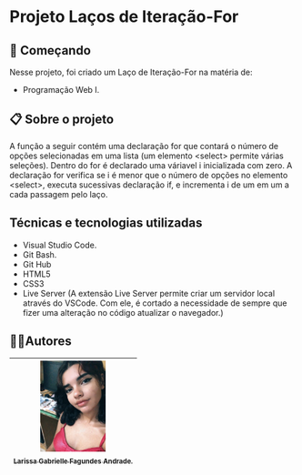 # Projeto Laços de Iteração-For

## 🚀 Começando
 
Nesse projeto, foi criado um Laço de Iteração-For na matéria de:
 * Programação Web I.

## 📋 Sobre o projeto

A função a seguir contém uma declaração for que contará o número de opções selecionadas em uma lista (um elemento &lt;select&gt; permite várias seleções). Dentro do for é declarado uma váriavel i inicializada com zero. A declaração for verifica se i é menor que o número de opções no elemento &lt;select&gt;, executa sucessivas declaração if, e incrementa i de um em um a cada passagem pelo laço.

## Técnicas e tecnologias utilizadas

* Visual Studio Code.
* Git Bash.
* Git Hub
* HTML5
* CSS3
* Live Server (A extensão Live Server permite criar um servidor local através do VSCode. Com ele, é cortado a necessidade de sempre que fizer uma alteração no código atualizar o navegador.)

## ✍🏻Autores
| [<img loading="euzinha.png" src="euzinha.png" width=115><br><sub>Larissa Gabrielle Fagundes Andrade.</sub>](https://www.linkedin.com/in/larissa-gabrielle-a74a272b3/) |
| :---: 